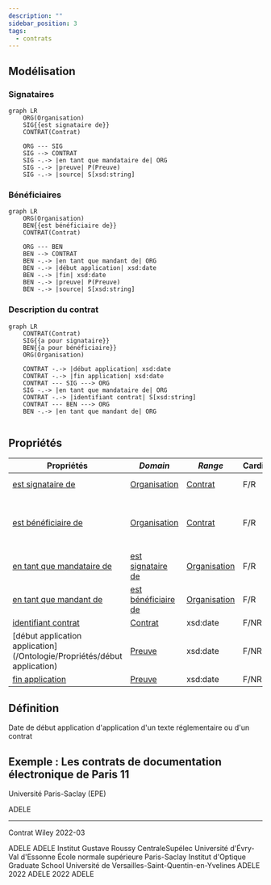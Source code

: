 ```yaml
---
description: ""
sidebar_position: 3
tags:
  - contrats
---
```


## Modélisation

### Signataires

```mermaid
graph LR
    ORG(Organisation)
    SIG{{est signataire de}}
    CONTRAT(Contrat)

    ORG --- SIG
    SIG --> CONTRAT
    SIG -.-> |en tant que mandataire de| ORG
    SIG -.-> |preuve| P(Preuve)
    SIG -.-> |source| S[xsd:string]
```

### Bénéficiaires

```mermaid
graph LR
    ORG(Organisation)
    BEN{{est bénéficiaire de}}
    CONTRAT(Contrat)
    
    ORG --- BEN
    BEN --> CONTRAT
    BEN -.-> |en tant que mandant de| ORG
    BEN -.-> |début application| xsd:date
    BEN -.-> |fin| xsd:date
    BEN -.-> |preuve| P(Preuve)
    BEN -.-> |source| S[xsd:string]
```

### Description du contrat

```mermaid
graph LR
    CONTRAT(Contrat)
    SIG{{a pour signataire}}
    BEN{{a pour bénéficiaire}}
    ORG(Organisation)
  
    CONTRAT -.-> |début application| xsd:date
    CONTRAT -.-> |fin application| xsd:date
    CONTRAT --- SIG ---> ORG
    SIG -.-> |en tant que mandataire de| ORG
    CONTRAT -.-> |identifiant contrat| S[xsd:string]
    CONTRAT --- BEN ---> ORG
    BEN -.-> |en tant que mandant de| ORG
    
```

## Propriétés

| **Propriétés**                                                                                  | ***Domain***                                                                                        | ***Range***                                                | **Cardinalité** | **Qualificatifs**                                                                                                                                                                                                                                                                                       |
| ----------------------------------------------------------------------------------------------- | --------------------------------------------------------------------------------------------------- | ---------------------------------------------------------- | --------------- | ------------------------------------------------------------------------------------------------------------------------------------------------------------------------------------------------------------------------------------------------------------------------------------------------------- |
| [est signataire de](/Ontologie/Propriétés/est%20signataire%20de)                     | [Organisation](/Ontologie/Classes/Organisation)                                          | [Contrat](/Ontologie/Classes/Contrat)           | F/R             | [`en tant que mandataire de`](/Ontologie/Propriétés/en%20tant%20que%20mandataire%20de), [`preuve`](/Ontologie/Propriétés/preuve), [`source`](/Ontologie/Propriétés/source)                                                                                             |
| [est bénéficiaire de](/Ontologie/Popriétés/est%20bénéficiaire%20de)                  | [Organisation](/Ontologie/Classes/Organisation)                                          | [Contrat](/Ontologie/Classes/Contrat)           | F/R             | [`en tant que mandant de`](/Ontologie/Propriétés/en%20tant%20que%20mandant%20de), [`preuve`](/Ontologie/Propriétés/preuve), [`source`](/Ontologie/Propriétés/source), [`début application`](/Ontologie/Propriétés/début application), [`fin`](/Ontologie/Propriétés/fin) |
| [en tant que mandataire de](/Ontologie/Propriétés/en%20tant%20que%20mandataire%20de) | [est signataire de](/Ontologie/Propriétés/est%20signataire%20de)                         | [Organisation](/Ontologie/Classes/Organisation) | F/R             |                                                                                                                                                                                                                                                                                                         |
| [en tant que mandant de](/Ontologie/Propriétés/en%20tant%20que%20mandant%20de)       | [est bénéficiaire de](/Ontologie/Propri%C3%A9t%C3%A9s/est%20b%C3%A9n%C3%A9ficiaire%20de) | [Organisation](/Ontologie/Classes/Organisation) | F/R             |                                                                                                                                                                                                                                                                                                         |
| [identifiant contrat](/Ontologie/Propriétés/identifiant%20contrat)                   | [Contrat](/Ontologie/Classes/Contrat)                                                    | xsd:date                                                   | F/NR            |                                                                                                                                                                                                                                                                                                         |
| [début application application](/Ontologie/Propriétés/début application)                       | [Preuve](/Ontologie/Classes/Preuve)                                                      | xsd:date                                                   | F/NR            |                                                                                                                                                                                                                                                                                                         |
| [fin application](/Ontologie/Propriétés/fin%20application)                           | [Preuve](/Ontologie/Classes/Preuve)                                                      | xsd:date                                                   | F/NR            |                                                                                                                                                                                                                                                                                                         |

## Définition

Date de début application d'application d'un texte réglementaire ou d'un contrat

## Exemple : Les contrats de documentation électronique de Paris 11

Université Paris-Saclay (EPE)

<Claim property="est signataire de">
    <Statement value="Contrat Wiley 2022-03">
        <References>
            <Reference>
                <ReferenceElement property="source">ADELE</ReferenceElement>
            </Reference>
        </References>
    </Statement>
</Claim>

---

Contrat Wiley 2022-03

<Claim property="instance de">
    <Statement value="Contrat">
        <References>
            <Reference>
                <ReferenceElement property="source">ADELE</ReferenceElement>
            </Reference>
        </References>
    </Statement>
</Claim>

<Claim property="début application">
    <Statement value="2022">
        <References>
            <Reference>
                <ReferenceElement property="source">ADELE</ReferenceElement>
            </Reference>
        </References>
    </Statement>
</Claim>

<Claim property="a pour signataire">
    <Statement value="Université Paris-Saclay (EPE) ">
        <Qualifier property="en tant que mandataire de">Institut Gustave Roussy</Qualifier>
        <Qualifier property="en tant que mandataire de">CentraleSupélec</Qualifier>
        <Qualifier property="en tant que mandataire de">Université d'Évry-Val d'Essonne</Qualifier>
        <Qualifier property="en tant que mandataire de">École normale supérieure Paris-Saclay</Qualifier>
        <Qualifier property="en tant que mandataire de">Institut d'Optique Graduate School</Qualifier>
        <Qualifier property="en tant que mandataire de">Université de Versailles-Saint-Quentin-en-Yvelines</Qualifier>
        <References>
            <Reference>
                <ReferenceElement property="source">ADELE</ReferenceElement>
            </Reference>
        </References>
    </Statement>
</Claim>

<Claim property="a pour bénéficiaire">
    <Statement value="Université Paris-Saclay (EPE)">
      <Qualifier property="début application">2022</Qualifier>
        <References>
            <Reference>
                <ReferenceElement property="source">ADELE</ReferenceElement>
            </Reference>
        </References>
    </Statement>
    <Statement value="Institut Gustave Roussy">
      <Qualifier property="début application">2022</Qualifier>
        <References>
            <Reference>
                <ReferenceElement property="source">ADELE</ReferenceElement>
            </Reference>
        </References>
    </Statement>
    <Statement value="...">
    </Statement>
</Claim>

